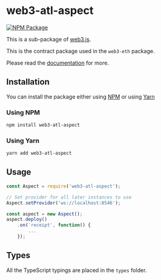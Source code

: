 # web3-atl-aspect

[![NPM Package][npm-image]][npm-url]

This is a sub-package of [web3.js][repo].

This is the contract package used in the `web3-eth` package.

Please read the [documentation][docs] for more.

## Installation

You can install the package either using [NPM](https://www.npmjs.com/package/web3-eth-contract) or using [Yarn](https://yarnpkg.com/package/web3-eth-contract)

### Using NPM

```bash
npm install web3-atl-aspect
```

### Using Yarn

```bash
yarn add web3-atl-aspect
```

## Usage

```js
const Aspect = require('web3-atl-aspect');

// Set provider for all later instances to use
Aspect.setProvider('ws://localhost:8546');

const aspect = new Aspect();
aspect.deploy()
    .on('receipt', function() {
        ...
    });
```

[docs]: http://web3js.readthedocs.io/en/1.0/
[repo]: https://github.com/ethereum/web3.js

## Types

All the TypeScript typings are placed in the `types` folder.

[docs]: http://web3js.readthedocs.io/en/1.0/
[repo]: https://github.com/ethereum/web3.js
[npm-image]: https://img.shields.io/npm/v/web3-eth-contract.svg
[npm-url]: https://npmjs.org/package/web3-eth-contract
